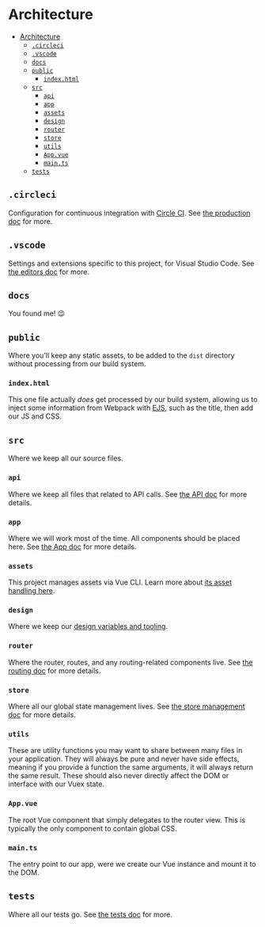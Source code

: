 # Architecture

- [Architecture](#architecture)
  - [`.circleci`](#circleci)
  - [`.vscode`](#vscode)
  - [`docs`](#docs)
  - [`public`](#public)
    - [`index.html`](#indexhtml)
  - [`src`](#src)
    - [`api`](#api)
    - [`app`](#app)
    - [`assets`](#assets)
    - [`design`](#design)
    - [`router`](#router)
    - [`store`](#store)
    - [`utils`](#utils)
    - [`App.vue`](#appvue)
    - [`main.ts`](#maints)
  - [`tests`](#tests)

## `.circleci`

Configuration for continuous integration with [Circle CI](https://circleci.com/). See [the production doc](production.md#from-circle-ci) for more.

## `.vscode`

Settings and extensions specific to this project, for Visual Studio Code. See [the editors doc](editors.md#visual-studio-code) for more.

## `docs`

You found me! :wink:

## `public`

Where you'll keep any static assets, to be added to the `dist` directory without processing from our build system.

### `index.html`

This one file actually _does_ get processed by our build system, allowing us to inject some information from Webpack with [EJS](http://ejs.co/), such as the title, then add our JS and CSS.

## `src`

Where we keep all our source files.

### `api`

Where we keep all files that related to API calls. See [the API doc](api.md) for more details.

### `app`

Where we will work most of the time. All components should be placed here. See [the App doc](app.md) for more details.

### `assets`

This project manages assets via Vue CLI. Learn more about [its asset handling here](https://cli.vuejs.org/guide/html-and-static-assets.html).

### `design`

Where we keep our [design variables and tooling](tech.md#design-variables-and-tooling).

### `router`

Where the router, routes, and any routing-related components live. See [the routing doc](routing.md) for more details.

### `store`

Where all our global state management lives. See [the store management doc](store.md) for more details.

### `utils`

These are utility functions you may want to share between many files in your application. They will always be pure and never have side effects, meaning if you provide a function the same arguments, it will always return the same result. These should also never directly affect the DOM or interface with our Vuex state.

### `App.vue`

The root Vue component that simply delegates to the router view. This is typically the only component to contain global CSS.

### `main.ts`

The entry point to our app, were we create our Vue instance and mount it to the DOM.

## `tests`

Where all our tests go. See [the tests doc](tests.md) for more.
